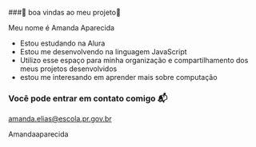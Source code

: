 ###💙 boa vindas ao meu projeto💙

Meu nome é Amanda Aparecida 

- Estou estudando na Alura
- Estou me desenvolvendo na linguagem JavaScript
- Utilizo esse espaço para minha organização e compartilhamento dos meus projetos desenvolvidos
- estou me interesando em aprender mais sobre computação

### Você pode entrar em contato comigo 📬

amanda.elias@escola.pr.gov.br

Amandaaparecida




